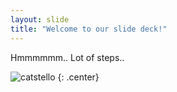 ```yaml
---
layout: slide
title: "Welcome to our slide deck!"
---
```


Hmmmmmm.. Lot of steps..

![catstello](https://octodex.github.com/images/catstello.png)
{: .center}
